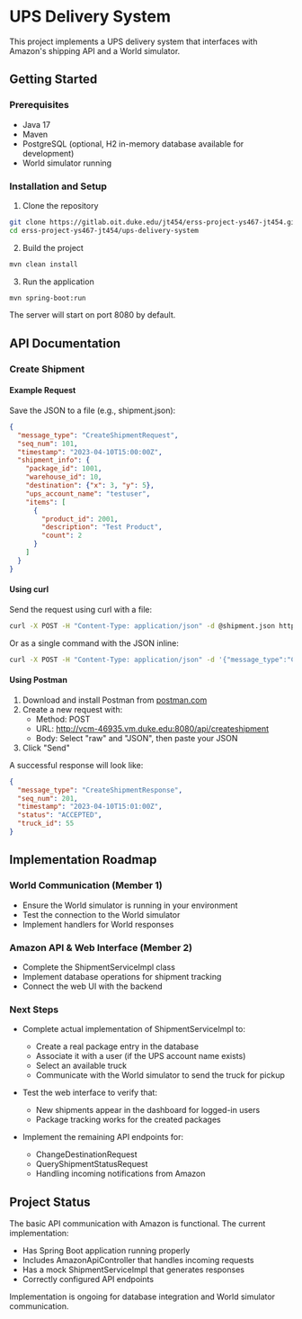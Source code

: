 # UPS Delivery System

This project implements a UPS delivery system that interfaces with Amazon's shipping API and a World simulator.

## Getting Started

### Prerequisites
- Java 17
- Maven
- PostgreSQL (optional, H2 in-memory database available for development)
- World simulator running

### Installation and Setup

1. Clone the repository
```bash
git clone https://gitlab.oit.duke.edu/jt454/erss-project-ys467-jt454.git
cd erss-project-ys467-jt454/ups-delivery-system
```

2. Build the project
```bash
mvn clean install
```

3. Run the application
```bash
mvn spring-boot:run
```

The server will start on port 8080 by default.

## API Documentation

### Create Shipment

#### Example Request

Save the JSON to a file (e.g., shipment.json):

```json
{
  "message_type": "CreateShipmentRequest",
  "seq_num": 101,
  "timestamp": "2023-04-10T15:00:00Z",
  "shipment_info": {
    "package_id": 1001,
    "warehouse_id": 10,
    "destination": {"x": 3, "y": 5},
    "ups_account_name": "testuser",
    "items": [
      {
        "product_id": 2001,
        "description": "Test Product",
        "count": 2
      }
    ]
  }
}
```

#### Using curl

Send the request using curl with a file:
```bash
curl -X POST -H "Content-Type: application/json" -d @shipment.json http://vcm-46935.vm.duke.edu:8080/api/createshipment
```

Or as a single command with the JSON inline:
```bash
curl -X POST -H "Content-Type: application/json" -d '{"message_type":"CreateShipmentRequest","seq_num":101,"timestamp":"2023-04-10T15:00:00Z","shipment_info":{"package_id":1001,"warehouse_id":10,"destination":{"x":3,"y":5},"ups_account_name":"testuser","items":[{"product_id":2001,"description":"Test Product","count":2}]}}' http://vcm-46935.vm.duke.edu:8080/api/createshipment
```

#### Using Postman

1. Download and install Postman from [postman.com](https://www.postman.com/downloads/)
2. Create a new request with:
   - Method: POST
   - URL: http://vcm-46935.vm.duke.edu:8080/api/createshipment
   - Body: Select "raw" and "JSON", then paste your JSON
3. Click "Send"

A successful response will look like:
```json
{
  "message_type": "CreateShipmentResponse",
  "seq_num": 201,
  "timestamp": "2023-04-10T15:01:00Z",
  "status": "ACCEPTED",
  "truck_id": 55
}
```

## Implementation Roadmap

### World Communication (Member 1)

- Ensure the World simulator is running in your environment
- Test the connection to the World simulator
- Implement handlers for World responses

### Amazon API & Web Interface (Member 2)

- Complete the ShipmentServiceImpl class
- Implement database operations for shipment tracking
- Connect the web UI with the backend

### Next Steps

- Complete actual implementation of ShipmentServiceImpl to:
  - Create a real package entry in the database
  - Associate it with a user (if the UPS account name exists)
  - Select an available truck
  - Communicate with the World simulator to send the truck for pickup

- Test the web interface to verify that:
  - New shipments appear in the dashboard for logged-in users
  - Package tracking works for the created packages

- Implement the remaining API endpoints for:
  - ChangeDestinationRequest
  - QueryShipmentStatusRequest
  - Handling incoming notifications from Amazon

## Project Status

The basic API communication with Amazon is functional. The current implementation:
- Has Spring Boot application running properly
- Includes AmazonApiController that handles incoming requests
- Has a mock ShipmentServiceImpl that generates responses
- Correctly configured API endpoints

Implementation is ongoing for database integration and World simulator communication.
